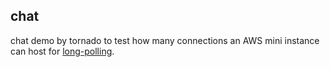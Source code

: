 ## chat
chat demo by tornado to test how many connections an AWS mini instance can host for [long-polling][1].

[1]: https://en.wikipedia.org/wiki/Push_technology#Long_polling
